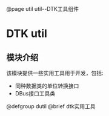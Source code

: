 @page util util--DTK工具组件

# DTK util

## 模块介绍

该模块提供一些实用工具用于开发，包括:

+ 同种数据类的单位转换接口
+ DBus接口工具类

@defgroup dutil
@brief dtk实用工具
